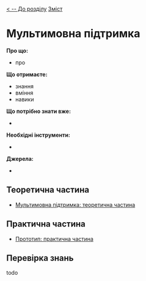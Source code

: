 [< -- До розділу](../README.md)         [Зміст](../../contents.md)

# Мультимовна підтримка

**Про що:**

- про 

**Що отримаєте:**

- знання 
- вміння 
- навики 

**Що потрібно знати вже:**

- 

**Необхідні інструменти:**

- 

**Джерела:** 

- 

## Теоретична частина

- [Мультимовна підтримка: теоретична частина](teor.md)

## Практична частина

- [Прототип: практична частина](lab.md)

## Перевірка знань

todo